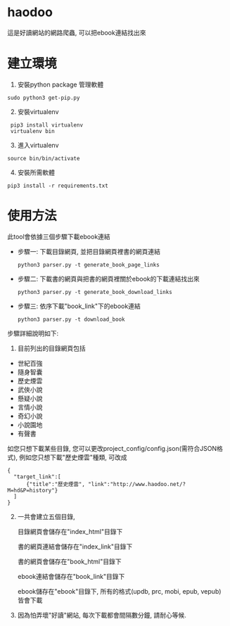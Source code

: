 # haodoo
這是好讀網站的網路爬蟲, 可以把ebook連結找出來

# 建立環境
1. 安裝python package 管理軟體 
  ``` 
  sudo python3 get-pip.py
  ```
2. 安裝virtualenv
  ```
   pip3 install virtualenv
   virtualenv bin
  ```
3. 進入virtualenv
  ```
  source bin/bin/activate
  ```
4. 安裝所需軟體
  ```
  pip3 install -r requirements.txt
  ```

# 使用方法

此tool會依據三個步驟下載ebook連結
* 步驟一: 下載目錄網頁, 並把目錄網頁裡書的網頁連結
  ```
  python3 parser.py -t generate_book_page_links
  ```
* 步驟二: 下載書的網頁與把書的網頁裡關於ebook的下載連結找出來
  ```
  python3 parser.py -t generate_book_download_links
  ```
* 步驟三: 依序下載"book_link"下的ebook連結
  ```
  python3 parser.py -t download_book
  ```

步驟詳細說明如下: 
1. 目前列出的目錄網頁包括
  * 世紀百強
  * 隨身智囊
  * 歷史煙雲
  * 武俠小說
  * 懸疑小說
  * 言情小說
  * 奇幻小說
  * 小說園地
 * 有聲書
  
  如您只想下載某些目錄, 您可以更改project_config/config.json(需符合JSON格式), 例如您只想下載"歷史煙雲"種類, 可改成
  ```
  {
    "target_link":[
        {"title":"歷史煙雲", "link":"http://www.haodoo.net/?M=hd&P=history"}
    ]
  }
  ``` 
  
  
2. 一共會建立五個目錄,

   目錄網頁會儲存在"index_html"目錄下
   
   書的網頁連結會儲存在"index_link"目錄下
   
   書的網頁會儲存在"book_html"目錄下
   
   ebook連結會儲存在"book_link"目錄下
   
   ebook儲存在"ebook"目錄下, 所有的格式(updb, prc, mobi, epub, vepub) 皆會下載 
  
3. 因為怕弄壞"好讀"網站, 每次下載都會間隔數分鐘, 請耐心等候. 
 
